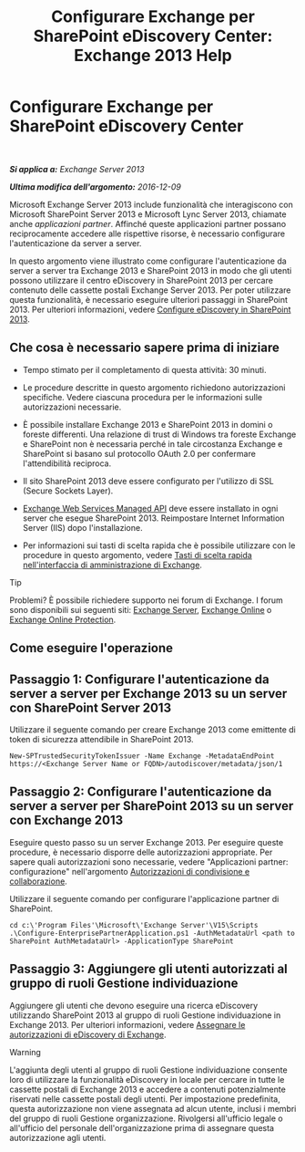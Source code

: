 ﻿---
title: 'Configurare Exchange per SharePoint eDiscovery Center: Exchange 2013 Help'
TOCTitle: Configurare Exchange per SharePoint eDiscovery Center
ms:assetid: 795c1a3b-295c-4ee5-ade9-52cf3fda3f19
ms:mtpsurl: https://technet.microsoft.com/it-it/library/JJ218665(v=EXCHG.150)
ms:contentKeyID: 50480928
ms.date: 05/22/2018
mtps_version: v=EXCHG.150
ms.translationtype: MT
---

# Configurare Exchange per SharePoint eDiscovery Center

 

_**Si applica a:** Exchange Server 2013_

_**Ultima modifica dell'argomento:** 2016-12-09_

Microsoft Exchange Server 2013 include funzionalità che interagiscono con Microsoft SharePoint Server 2013 e Microsoft Lync Server 2013, chiamate anche *applicazioni partner*. Affinché queste applicazioni partner possano reciprocamente accedere alle rispettive risorse, è necessario configurare l'autenticazione da server a server.

In questo argomento viene illustrato come configurare l'autenticazione da server a server tra Exchange 2013 e SharePoint 2013 in modo che gli utenti possono utilizzare il centro eDiscovery in SharePoint 2013 per cercare contenuto delle cassette postali Exchange Server 2013. Per poter utilizzare questa funzionalità, è necessario eseguire ulteriori passaggi in SharePoint 2013. Per ulteriori informazioni, vedere [Configure eDiscovery in SharePoint 2013](https://go.microsoft.com/fwlink/?linkid=257727).

## Che cosa è necessario sapere prima di iniziare

  - Tempo stimato per il completamento di questa attività: 30 minuti.

  - Le procedure descritte in questo argomento richiedono autorizzazioni specifiche. Vedere ciascuna procedura per le informazioni sulle autorizzazioni necessarie.

  - È possibile installare Exchange 2013 e SharePoint 2013 in domini o foreste differenti. Una relazione di trust di Windows tra foreste Exchange e SharePoint non è necessaria perché in tale circostanza Exchange e SharePoint si basano sul protocollo OAuth 2.0 per confermare l'attendibilità reciproca.

  - Il sito SharePoint 2013 deve essere configurato per l'utilizzo di SSL (Secure Sockets Layer).

  - [Exchange Web Services Managed API](https://go.microsoft.com/fwlink/?linkid=257726) deve essere installato in ogni server che esegue SharePoint 2013. Reimpostare Internet Information Server (IIS) dopo l'installazione.

  - Per informazioni sui tasti di scelta rapida che è possibile utilizzare con le procedure in questo argomento, vedere [Tasti di scelta rapida nell'interfaccia di amministrazione di Exchange](keyboard-shortcuts-in-the-exchange-admin-center-exchange-online-protection-help.md).


> [!TIP]
> Problemi? È possibile richiedere supporto nei forum di Exchange. I forum sono disponibili sui seguenti siti: <A href="https://go.microsoft.com/fwlink/p/?linkid=60612">Exchange Server</A>, <A href="https://go.microsoft.com/fwlink/p/?linkid=267542">Exchange Online</A> o <A href="https://go.microsoft.com/fwlink/p/?linkid=285351">Exchange Online Protection</A>.



## Come eseguire l'operazione

## Passaggio 1: Configurare l'autenticazione da server a server per Exchange 2013 su un server con SharePoint Server 2013

Utilizzare il seguente comando per creare Exchange 2013 come emittente di token di sicurezza attendibile in SharePoint 2013.

    New-SPTrustedSecurityTokenIssuer -Name Exchange -MetadataEndPoint https://<Exchange Server Name or FQDN>/autodiscover/metadata/json/1

## Passaggio 2: Configurare l'autenticazione da server a server per SharePoint 2013 su un server con Exchange 2013

Eseguire questo passo su un server Exchange 2013. Per eseguire queste procedure, è necessario disporre delle autorizzazioni appropriate. Per sapere quali autorizzazioni sono necessarie, vedere "Applicazioni partner: configurazione" nell'argomento [Autorizzazioni di condivisione e collaborazione](sharing-and-collaboration-permissions-exchange-2013-help.md).

Utilizzare il seguente comando per configurare l'applicazione partner di SharePoint.

    cd c:\'Program Files'\Microsoft\'Exchange Server'\V15\Scripts
    .\Configure-EnterprisePartnerApplication.ps1 -AuthMetadataUrl <path to SharePoint AuthMetadataUrl> -ApplicationType SharePoint

## Passaggio 3: Aggiungere gli utenti autorizzati al gruppo di ruoli Gestione individuazione

Aggiungere gli utenti che devono eseguire una ricerca eDiscovery utilizzando SharePoint 2013 al gruppo di ruoli Gestione individuazione in Exchange 2013. Per ulteriori informazioni, vedere [Assegnare le autorizzazioni di eDiscovery di Exchange](https://docs.microsoft.com/it-it/exchange/security-and-compliance/in-place-ediscovery/assign-ediscovery-permissions).


> [!WARNING]
> L'aggiunta degli utenti al gruppo di ruoli Gestione individuazione consente loro di utilizzare la funzionalità eDiscovery in locale per cercare in tutte le cassette postali di Exchange 2013 e accedere a contenuti potenzialmente riservati nelle cassette postali degli utenti. Per impostazione predefinita, questa autorizzazione non viene assegnata ad alcun utente, inclusi i membri del gruppo di ruoli Gestione organizzazione. Rivolgersi all'ufficio legale o all'ufficio del personale dell'organizzazione prima di assegnare questa autorizzazione agli utenti.


